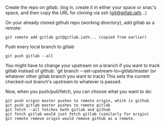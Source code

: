 Create the repo on gitlab.  (log in, create it in either your space or snac's space, and then copy the URL for cloning via ssh (git@gitlab.iath...)

On your already cloned github repo (working directory), add gitlab as a remote:

```
git remote add gitlab git@gitlab.iath... (copied from earlier)
```    
Push every local branch to gitlab
```
git push gitlab --all
```
You might have to change your upstream on a branch if you want to track gitlab instead of github:
'git branch --set-upstream-to=gitlab/master (or whatever other gitlab branch you want to track)  This sets the current checked-out branch's upstream to whatever is passed.

Now, when you push/pull/fetch, you can choose what you want to do:
```
git push origin master pushes to remote origin, which is github
git push gitlab master pushes to remote gitlab
git fetch --all fetches both gitlab and github
git fetch gitlab would just fetch gitlab (similarly for origin)
git remote remove origin would remove github as a remote.
```